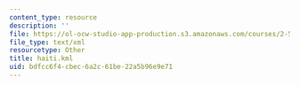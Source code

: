 ```yaml
---
content_type: resource
description: ''
file: https://ol-ocw-studio-app-production.s3.amazonaws.com/courses/2-500-desalination-and-water-purification-spring-2009/bdfcc6f4cbec6a2c61be22a5b96e9e71_haiti.kml
file_type: text/xml
resourcetype: Other
title: haiti.kml
uid: bdfcc6f4-cbec-6a2c-61be-22a5b96e9e71
---
```

